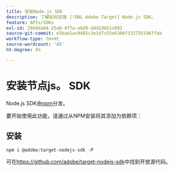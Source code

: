 ```yaml
---
title: 安装Node.js SDK
description: 了解如何安装 [!DNL Adobe Target] Node.js SDK。
feature: APIs/SDKs
exl-id: 29d4da84-25a0-4f7a-a6d9-ddd1db51c093
source-git-commit: e5bae1ac9485c3e1d7c55e6386f332755196ffab
workflow-type: tm+mt
source-wordcount: '45'
ht-degree: 4%

---
```


# 安装节点js。 SDK

Node.js SDK由[npm](https://www.npmjs.com/package/@adobe/target-nodejs-sdk)分发。

要开始使用此功能，请通过从NPM安装将其添加为依赖项：

## 安装

```js {line-numbers="true"}
npm i @adobe/target-nodejs-sdk -P
```

可在<https://github.com/adobe/target-nodejs-sdk>中找到开放源代码。
